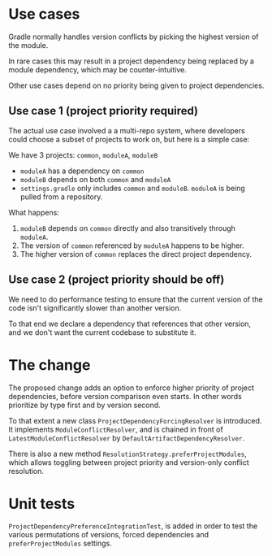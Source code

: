 # Use cases

Gradle normally handles version conflicts by picking the highest version of the module.

In rare cases this may result in a project dependency being replaced by a module dependency, which
may be counter-intuitive.

Other use cases depend on no priority being given to project dependencies.

## Use case 1 (project priority required)

The actual use case involved a a multi-repo system, where developers could choose a subset
of projects to work on, but here is a simple case:

We have 3 projects: `common`, `moduleA`, `moduleB`

* `moduleA` has a dependency on `common`
* `moduleB` depends on both `common` and `moduleA`
* `settings.gradle` only includes `common` and `moduleB`. `moduleA` is being pulled from a repository.

What happens:

1. `moduleB` depends on `common` directly and also transitively through `moduleA`.
2. The version of `common` referenced by `moduleA` happens to be higher.
3. The higher version of `common` replaces the direct project dependency.

## Use case 2 (project priority should be off)

We need to do performance testing to ensure that the current version of the code
isn't significantly slower than another version.

To that end we declare a dependency that references that other version, and we don't
want the current codebase to substitute it.

# The change

The proposed change adds an option to enforce higher priority of project dependencies, before version comparison even starts.
In other words prioritize by type first and by version second.

To that extent a new class `ProjectDependencyForcingResolver` is introduced. It implements `ModuleConflictResolver`,
and is chained in front of `LatestModuleConflictResolver` by `DefaultArtifactDependencyResolver`.

There is also a new method `ResolutionStrategy.preferProjectModules`, which allows toggling between project priority and version-only
conflict resolution.

# Unit tests

`ProjectDependencyPreferenceIntegrationTest`, is added in order to test the various permutations of
versions, forced dependencies and `preferProjectModules` settings.
